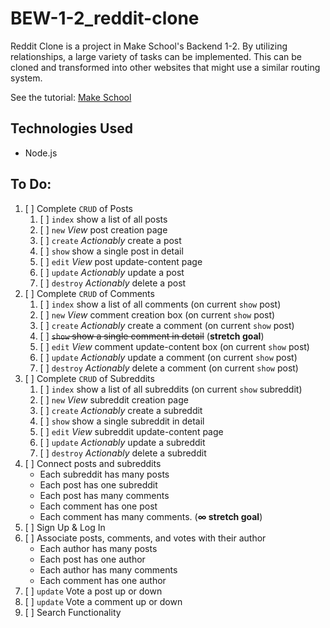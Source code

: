 # BEW-1-2_reddit-clone
Reddit Clone is a project in Make School's Backend 1-2. By utilizing relationships, a large variety of tasks can be implemented. This can be cloned and transformed into other websites that might use a similar routing system.

See the tutorial: <a href="https://www.makeschool.com/academy/track/reddit-clone-in-node-js">Make School</a>

## Technologies Used
- Node.js

## To Do:
1. [ ] Complete `CRUD` of Posts
	1. [ ] `index` show a list of all posts
	1. [ ] `new` *View* post creation page
	1. [ ] `create` *Actionably* create a post
	1. [ ] `show` show a single post in detail
	1. [ ] `edit` *View* post update-content page
	1. [ ] `update` *Actionably* update a post
	1. [ ] `destroy` *Actionably* delete a post
1. [ ] Complete `CRUD` of Comments
	1. [ ] `index` show a list of all comments (on current `show` post)
	1. [ ] `new` *View* comment creation box (on current `show` post)
	1. [ ] `create` *Actionably* create a comment (on current `show` post)
	1. [ ] ~~`show` show a single comment in detail~~ (**stretch goal**)
	1. [ ] `edit` *View* comment update-content box (on current `show` post)
	1. [ ] `update` *Actionably* update a comment (on current `show` post)
	1. [ ] `destroy` *Actionably* delete a comment (on current `show` post)
1. [ ] Complete `CRUD` of Subreddits
	1. [ ] `index` show a list of all subreddits (on current `show` subreddit)
	1. [ ] `new` *View* subreddit creation page
	1. [ ] `create` *Actionably* create a subreddit
	1. [ ] `show` show a single subreddit in detail
	1. [ ] `edit` *View* subreddit update-content page
	1. [ ] `update` *Actionably* update a subreddit
	1. [ ] `destroy` *Actionably* delete a subreddit
1. [ ] Connect posts and subreddits
	- Each subreddit has many posts
	- Each post has one subreddit
	- Each post has many comments
	- Each comment has one post
	- Each comment has many comments. (**∞ stretch goal**)
1. [ ] Sign Up & Log In
1. [ ] Associate posts, comments, and votes with their author
	- Each author has many posts
	- Each post has one author
	- Each author has many comments
	- Each comment has one author
1. [ ] `update` Vote a post up or down
1. [ ] `update` Vote a comment up or down
1. [ ] Search Functionality

##